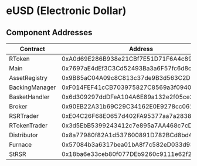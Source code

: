 # eUSD (Electronic Dollar)
## Component Addresses
| Contract | Address | Implementation | Version |
| --- | --- | --- | --- |
| RToken | 0xA0d69E286B938e21CBf7E51D71F6A4c8918f482F | 0x5643d5ac6b79ae8467cf2f416da6d465d8e7d9c1 | 2.0.0 |
| Main | 0x7697aE4dEf3C3Cd52493Ba3a6F57fc6d8c59108a | 0x143c35bfe04720394ebd18abeca83ea9d8bede2f | 2.0.0 |
| AssetRegistry | 0x9B85aC04A09c8C813c37de9B3d563C2D3F936162 | 0x5a004f70b2450e909b4048050c585549ab8afeb8 | 2.0.0 |
| BackingManager | 0xF014FEF41cCB703975827C8569a3f0940cFD80A4 | 0xa0d4b6ad503e776457dbf4695d462ddf8621a1cc | 2.0.0 |
| BasketHandler | 0x6d309297ddDFeA104A6E89a132e2f05ce3828e07 | 0x5c13b3b6f40ad4bf7aa4793f844ba24e85482030 | 2.0.0 |
| Broker | 0x90EB22A31b69C29C34162E0E9278cc0617aA2B50 | 0x89209a52d085d975b14555f3e828f43fb7eaf3b7 | 2.0.0 |
| RSRTrader | 0xE04C26F68E0657d402FA95377aa7a2838D6cBA6f | 0xe5bd2249118b6a4b39be195951579dc9af05029a | 2.0.0 |
| RTokenTrader | 0x3d5EbB5399243412c7e895a7AA468c7cD4b1014A | 0xe5bd2249118b6a4b39be195951579dc9af05029a | 2.0.0 |
| Distributor | 0x8a77980f82A1d537600891D782BCd8bd41B85472 | 0xc78c5a84f30317b5f7d87170ec21dc73df38d569 | 2.0.0 |
| Furnace | 0x57084b3a6317bea01bA8f7c582eD033d9345c2B2 | 0x393002573ea4a3d74a80f3b1af436a3ee3a30c96 | 2.0.0 |
| StRSR | 0x18ba6e33ceb80f077DEb9260c9111e62f21aE7B8 | 0xfda8c62d86e426d5fb653b6c44a455bb657b693f | 2.0.0 |
        